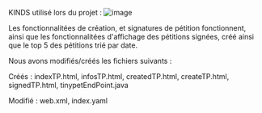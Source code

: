 KINDS utilisé lors du projet :
![image](https://user-images.githubusercontent.com/73703314/231209521-b9039fed-224b-48bb-947c-4b6d2bd525b9.png)

Les fonctionnalitées de création, et signatures de pétition fonctionnent, ainsi que les fonctionnalitées d'affichage des pétitions signées, créé ainsi que le top 5 des pétitions trié par date.

Nous avons modifiés/créés les fichiers suivants : 

Créés  : indexTP.html, infosTP.html, createdTP.html, createTP.html, signedTP.html, tinypetEndPoint.java 

Modifié : web.xml, index.yaml
